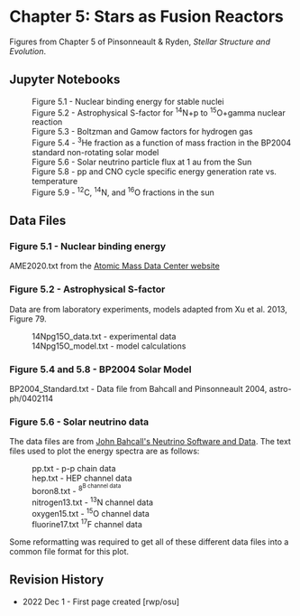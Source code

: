 # Chapter 5: Stars as Fusion Reactors

Figures from Chapter 5 of Pinsonneault & Ryden, *Stellar Structure and Evolution*.

## Jupyter Notebooks
<dl>
    <dd>Figure 5.1 - Nuclear binding energy for stable nuclei
    <dd>Figure 5.2 - Astrophysical S-factor for <sup>14</sup>N+p to <sup>15</sup>O+gamma nuclear reaction
    <dd>Figure 5.3 - Boltzman and Gamow factors for hydrogen gas
    <dd>Figure 5.4 - <sup>3</sup>He fraction as a function of mass fraction in the BP2004 standard non-rotating solar model
    <dd>Figure 5.6 - Solar neutrino particle flux at 1 au from the Sun
    <dd>Figure 5.8 - pp and CNO cycle specific energy generation rate vs. temperature
    <dd>Figure 5.9 - <sup>12</sup>C, <sup>14</sup>N, and <sup>16</sup>O fractions in the sun
</dl>

## Data Files

### Figure 5.1 - Nuclear binding energy

AME2020.txt from the [Atomic Mass Data Center website](https://www-nds.iaea.org/amdc/)

### Figure 5.2 - Astrophysical S-factor

Data are from laboratory experiments, models adapted from Xu et al. 2013, Figure 79.
<dl>
    <dd>14Npg15O_data.txt - experimental data
    <dd>14Npg15O_model.txt - model calculations
</dl>

### Figure 5.4 and 5.8 - BP2004 Solar Model

BP2004_Standard.txt - Data file from Bahcall and Pinsonneault 2004, astro-ph/0402114

### Figure 5.6 - Solar neutrino data

The data files are from [John Bahcall's Neutrino Software and Data](http://www.sns.ias.edu/~jnb/SNdata/sndata.html).  The text files used to plot
the energy spectra are as follows:
<dl>
 <dd>pp.txt - p-p chain data
 <dd>hep.txt - HEP channel data
 <dd>boron8.txt - <sup>8<sup>B channel data
 <dd>nitrogen13.txt - <sup>13</sup>N channel data
 <dd>oxygen15.txt - <sup>15</sup>O channel data
 <dd>fluorine17.txt  <sup>17</sup>F channel data
</dl>
Some reformatting was required to get all of these different data files into a common file format for this plot.

## Revision History

 * 2022 Dec 1 - First page created [rwp/osu]
